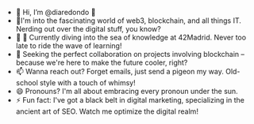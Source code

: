 - 👋 Hi, I’m @diaredondo 👀 
- 👀I'm into the fascinating world of web3, blockchain, and all things IT. Nerding out over the digital stuff, you know?
- 🌱 🌱 Currently diving into the sea of knowledge at 42Madrid. Never too late to ride the wave of learning!
- 💞️ Seeking the perfect collaboration on projects involving blockchain – because we're here to make the future cooler, right?
- 📫 Wanna reach out? Forget emails, just send a pigeon my way. Old-school style with a touch of whimsy!
- 😄 Pronouns? I'm all about embracing every pronoun under the sun.
- ⚡ Fun fact: I've got a black belt in digital marketing, specializing in the ancient art of SEO. Watch me optimize the digital realm!

<!---
diaredondo/diaredondo is a ✨ special ✨ repository because its `README.md` (this file) appears on your GitHub profile.
You can click the Preview link to take a look at your changes.
--->
